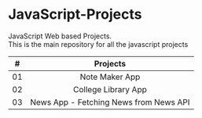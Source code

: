# JavaScript-Projects
JavaScript Web based Projects.<br />
This is the main repository for all the javascript projects
   
|    #    | Projects |
| :-----: | :-: | 
|   01    | Note Maker App| 
|   02    | College Library App| 
|   03    | News App - Fetching News from News API | 

